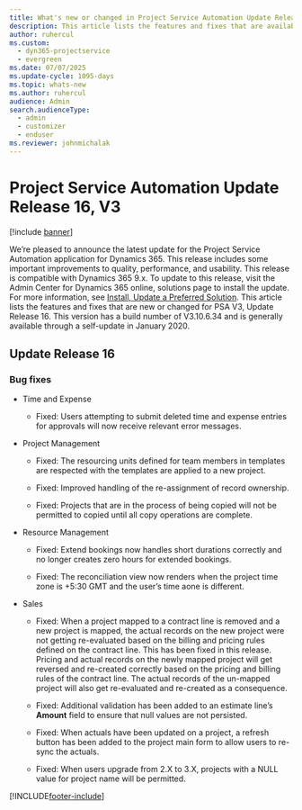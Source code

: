 ```yaml
---
title: What's new or changed in Project Service Automation Update Release 16, V3
description: This article lists the features and fixes that are available in Project Service Automation Update Release 16, V3.
author: ruhercul
ms.custom: 
  - dyn365-projectservice
  - evergreen
ms.date: 07/07/2025
ms.update-cycle: 1095-days
ms.topic: whats-new
ms.author: ruhercul
audience: Admin
search.audienceType: 
  - admin
  - customizer
  - enduser
ms.reviewer: johnmichalak
---
```



# Project Service Automation Update Release 16, V3

[!include [banner](../includes/psa-now-project-operations.md)]

We’re pleased to announce the latest update for the Project Service Automation
application for Dynamics 365. This release includes some important improvements
to quality, performance, and usability.  This release is compatible with Dynamics 365 9.x. To update to this release,
visit the Admin Center for Dynamics 365 online, solutions page to install the
update. For more information, see [Install, Update a Preferred Solution](/dynamics365/project-service/upgrade-psa-home-page).
This article lists the features and fixes that are new or changed for PSA V3, Update Release 16. This version has a build number of V3.10.6.34 and is generally available through a self-update in January 2020.


## Update Release 16

### Bug fixes

-   Time and Expense

    -   Fixed: Users attempting to submit deleted time and expense entries for
        approvals will now receive relevant error messages.

-   Project Management

    -   Fixed: The resourcing units defined for team members in templates are
        respected with the templates are applied to a new project.

    -   Fixed: Improved handling of the re-assignment of record ownership.

    -   Fixed: Projects that are in the process of being copied will not be permitted to
        copied until all copy operations are complete.

-   Resource Management

    -   Fixed: Extend bookings now handles short durations correctly and no longer
        creates zero hours for extended bookings.

    -   Fixed: The reconciliation view now renders when the project time zone is
        +5:30 GMT and the user’s time aone is different.

-   Sales

    -   Fixed: When a project mapped to a contract line is removed and a new project is mapped, the actual records on the new project were not getting re-evaluated based on the billing and pricing rules defined on the contract line. This has been fixed in this release. Pricing and actual records on the newly mapped project will get reversed and re-created correctly based on the pricing and billing rules of the contract line. The actual records of the un-mapped project will also get re-evaluated and re-created as a consequence.

    -   Fixed: Additional validation has been added to an estimate line’s
        **Amount** field to ensure that null values are not persisted.

    -   Fixed: When actuals have been updated on a project, a
        refresh button has been added to the project main form to allow users to
        re-sync the actuals.

    -   Fixed: When users upgrade from 2.X to 3.X, projects with a NULL value
        for project name will be permitted.



[!INCLUDE[footer-include](../includes/footer-banner.md)]
